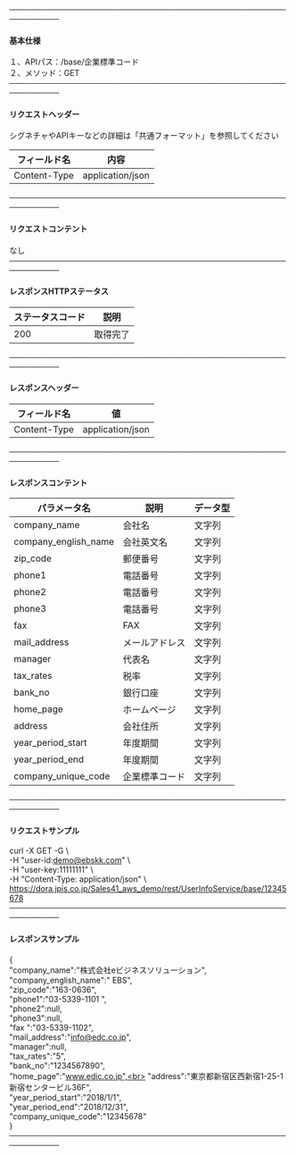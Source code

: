 ───────────────────────────────────────────────────────────<br>
#### 基本仕様
１、APIパス：/base/企業標準コード<br>
２、メソッド：GET<br>
───────────────────────────────────────────────────────────<br>
#### リクエストヘッダー
シグネチャやAPIキーなどの詳細は「共通フォーマット」を参照してください<br>

|フィールド名|内容|
|-|-|
|Content-Type|application/json|

───────────────────────────────────────────────────────────<br>
#### リクエストコンテント
なし<br>
───────────────────────────────────────────────────────────<br>
#### レスポンスHTTPステータス

|ステータスコード|説明|
|-|-|
|200|取得完了|

───────────────────────────────────────────────────────────<br>
#### レスポンスヘッダー

|フィールド名|値|
|-|-|
|Content-Type|application/json|

───────────────────────────────────────────────────────────<br>
#### レスポンスコンテント

|パラメータ名|説明|データ型|
|-|-|-|
|company_name|会社名|文字列|
|company_english_name|会社英文名|文字列|
|zip_code|郵便番号|文字列|
|phone1|電話番号|文字列|
|phone2|電話番号|文字列|
|phone3|電話番号|文字列|
|fax|FAX|文字列|
|mail_address|メールアドレス|文字列|
|manager|代表名|文字列|
|tax_rates|税率|文字列|
|bank_no|銀行口座|文字列|
|home_page|ホームページ|文字列|
|address|会社住所|文字列|
|year_period_start|年度期間|文字列|
|year_period_end|年度期間|文字列|
|company_unique_code|企業標準コード|文字列|

───────────────────────────────────────────────────────────<br>
#### リクエストサンプル
curl -X GET -G \ <br>
 -H "user-id:demo@ebskk.com" \ <br>
 -H "user-key:11111111" \ <br>
 -H "Content-Type: application/json" \ <br> 
https://dora.jpis.co.jp/Sales41_aws_demo/rest/UserInfoService/base/12345678 <br>
───────────────────────────────────────────────────────────<br>
#### レスポンスサンプル
{<br>
  "company_name":"株式会社eビジネスソリューション",<br>
  "company_english_name":"  EBS",<br>
  "zip_code":"163-0636",<br>
  "phone1":"03-5339-1101  ",<br>
  "phone2":null,<br>
  "phone3":null,<br>
  "fax ":"03-5339-1102",<br>
  "mail_address":"info@edc.co.jp",<br>
  "manager":null,<br>
  "tax_rates":"5",<br>
  "bank_no":"1234567890",<br>
  "home_page":"www.edic.co.jp",<br>
  "address":"東京都新宿区西新宿1-25-1新宿センタービル36F",<br>
  "year_period_start":"2018/1/1",<br>
  "year_period_end":"2018/12/31",<br>
  "company_unique_code":"12345678"<br>
}<br>
───────────────────────────────────────────────────────────<br>
